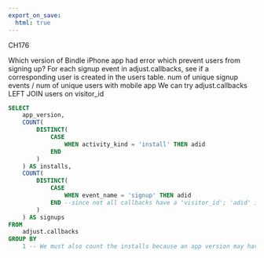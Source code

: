 ```yaml
---
export_on_save:
  html: true
---
```


CH176

Which version of Bindle iPhone app had error which prevent users from signing up?
For each signup event in adjust.callbacks, see if a corresponding user is created in the users table.
num of unique signup events / num of unique users with mobile app
We can try adjust.callbacks LEFT JOIN users on visitor_id


```sql
SELECT
	app_version,
	COUNT(
		DISTINCT(
			CASE
				WHEN activity_kind = 'install' THEN adid
			END
		)
	) AS installs,
	COUNT(
		DISTINCT(
			CASE
				WHEN event_name = 'signup' THEN adid
			END --since not all callbacks have a 'visitor_id'; 'adid' is also unique
		)
	) AS signups
FROM
	adjust.callbacks
GROUP BY
	1 -- We must also count the installs because an app version may have no signups if it has no installs.
```